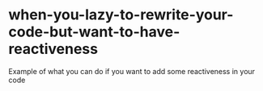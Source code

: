 # when-you-lazy-to-rewrite-your-code-but-want-to-have-reactiveness
Example of what you can do if you want to add some reactiveness in your code
